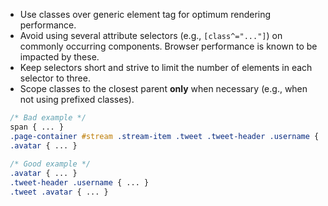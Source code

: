 - Use classes over generic element tag for optimum rendering performance.
- Avoid using several attribute selectors (e.g., ``[class^="..."]``) on commonly occurring components. Browser performance is known to be impacted by these.
- Keep selectors short and strive to limit the number of elements in each selector to three.
- Scope classes to the closest parent **only** when necessary (e.g., when not using prefixed classes).

```css
 /* Bad example */
 span { ... }
 .page-container #stream .stream-item .tweet .tweet-header .username { ... }
 .avatar { ... }
  
 /* Good example */
 .avatar { ... }
 .tweet-header .username { ... }
 .tweet .avatar { ... }
```